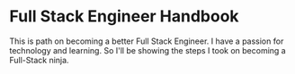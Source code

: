 # Full Stack Engineer Handbook
This is path on becoming a better Full Stack Engineer. I have a passion for technology and learning. So I'll be showing the steps I took on becoming a Full-Stack ninja. 
